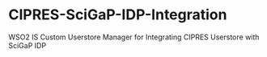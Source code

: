 # CIPRES-SciGaP-IDP-Integration
WSO2 IS Custom Userstore Manager for Integrating CIPRES Userstore with SciGaP IDP
